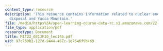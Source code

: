 ```yaml
---
content_type: resource
description: 'This resource contains information related to nuclear energy II: Waste
  disposal and Yucca Mountain.'
file: /media/https%3A/open-learning-course-data-rc.s3.amazonaws.com/22-081j-introduction-to-sustainable-energy-fall-2010/97c769b2127d9444467c1e7546f9b469_MIT22_081JF10_lec14b.pdf
file_type: application/pdf
resourcetype: Document
title: MIT22_081JF10_lec14b.pdf
uid: 97c769b2-127d-9444-467c-1e7546f9b469
---
```

